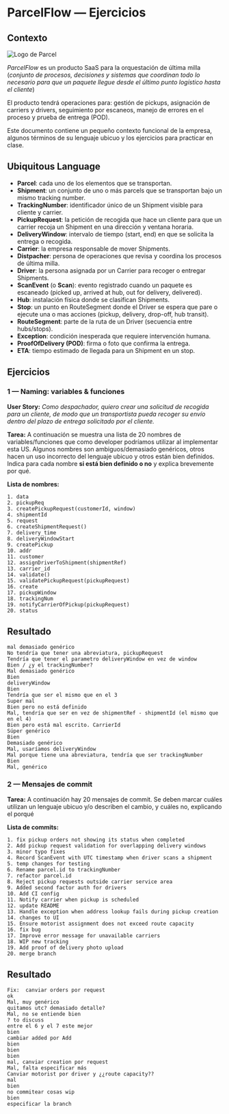 # ParcelFlow — Ejercicios

## Contexto

![Logo de Parcel](../assets/parcel-flow-logo.webp)

_ParcelFlow_ es un producto SaaS para la orquestación de última milla (_conjunto de procesos, decisiones y sistemas que coordinan todo lo necesario para que un paquete llegue desde el último punto logístico hasta el cliente_)

El producto tendrá operaciones para: gestión de pickups, asignación de carriers y drivers, seguimiento por escaneos, manejo de errores en el proceso y prueba de entrega (POD).

Este documento contiene un pequeño contexto funcional de la empresa, algunos términos de su lenguaje ubicuo y los ejercicios para practicar en clase.

## Ubiquitous Language

- **Parcel**: cada uno de los elementos que se transportan.
- **Shipment**: un conjunto de uno o más parcels que se transportan bajo un mismo tracking number.
- **TrackingNumber**: identificador único de un Shipment visible para cliente y carrier.
- **PickupRequest**: la petición de recogida que hace un cliente para que un carrier recoja un Shipment en una dirección y ventana horaria.
- **DeliveryWindow**: intervalo de tiempo (start, end) en que se solicita la entrega o recogida.
- **Carrier**: la empresa responsable de mover Shipments.
- **Distpacher**: persona de operaciones que revisa y coordina los procesos de última milla.
- **Driver**: la persona asignada por un Carrier para recoger o entregar Shipments.
- **ScanEvent** (o **Scan**): evento registrado cuando un paquete es escaneado (picked up, arrived at hub, out for delivery, delivered).
- **Hub**: instalación física donde se clasifican Shipments.
- **Stop**: un punto en RouteSegment donde el Driver se espera que pare o ejecute una o mas acciones (pickup, delivery, drop-off, hub transit).
- **RouteSegment**: parte de la ruta de un Driver (secuencia entre hubs/stops).
- **Exception**: condición inesperada que requiere intervención humana.
- **ProofOfDelivery (POD)**: firma o foto que confirma la entrega.
- **ETA**: tiempo estimado de llegada para un Shipment en un stop.

## Ejercicios

### 1 — Naming: variables & funciones

**User Story:**
_Como despachador, quiero crear una solicitud de recogida para un cliente, de modo que un transportista pueda recoger su envío dentro del plazo de entrega solicitado por el cliente._

**Tarea:** A continuación se muestra una lista de 20 nombres de variables/funciones que como developer podríamos utilizar al implementar esta US. Algunos nombres son ambiguos/demasiado genéricos, otros hacen un uso incorrecto del lenguaje ubicuo y otros están bien definidos. Indica para cada nombre **si está bien definido o no** y explica brevemente por qué.

**Lista de nombres:**

```text
1. data
2. pickupReq
3. createPickupRequest(customerId, window)
4. shipmentId
5. request
6. createShipmentRequest()
7. delivery_time
8. deliveryWindowStart
9. createPickup
10. addr
11. customer
12. assignDriverToShipment(shipmentRef)
13. carrier_id
14. validate()
15. validatePickupRequest(pickupRequest)
16. create
17. pickupWindow
18. trackingNum
19. notifyCarrierOfPickup(pickupRequest)
20. status
```

## Resultado
```text
mal demasiado genérico
No tendría que tener una abreviatura, pickupRequest
Tendría que tener el parametro deliveryWindow en vez de window
Bien / ¿y el trackingNumber?
Mal demasiado genérico
Bien
deliveryWindow
Bien
Tendría que ser el mismo que en el 3
Super mal
Bien pero no está definido
Mal, tendría que ser en vez de shipmentRef - shipmentId (el mismo que en el 4)
Bien pero está mal escrito. CarrierId
Súper genérico
Bien
Demasiado genérico
Mal, usaríamos deliveryWindow
Mal porque tiene una abreviatura, tendría que ser trackingNumber
Bien
Mal, genérico
```

### 2 — Mensajes de commit

**Tarea:** A continuación hay 20 mensajes de commit. Se deben marcar cuáles utilizan un lenguaje ubicuo y/o describen el cambio, y cuáles no, explicando el porqué

**Lista de commits:**

```text
1. fix pickup orders not showing its status when completed
2. Add pickup request validation for overlapping delivery windows
3. minor typo fixes
4. Record ScanEvent with UTC timestamp when driver scans a shipment
5. temp changes for testing
6. Rename parcel.id to trackingNumber
7. refactor parcel.id
8. Reject pickup requests outside carrier service area
9. Added second factor auth for drivers
10. Add CI config
11. Notify carrier when pickup is scheduled
12. update README
13. Handle exception when address lookup fails during pickup creation
14. changes to UI
15. Ensure motorist assignment does not exceed route capacity
16. fix bug
17. Improve error message for unavailable carriers
18. WIP new tracking
19. Add proof of delivery photo upload
20. merge branch
```

## Resultado
```text
Fix:  canviar orders por request
ok
Mal, muy genérico
quitamos utc? demasiado detalle?
Mal, no se entiende bien
? to discuss
entre el 6 y el 7 este mejor
bien
cambiar added por Add
bien
bien
bien
mal, canviar creation por request
Mal, falta especificar más
Canviar motorist por driver y ¿¿route capacity??
mal
bien
no commitear cosas wip
bien
especificar la branch
```
